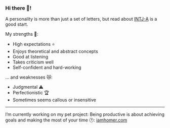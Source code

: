 ### Hi there 👋!

A personality is more than just a set of letters, but read about [INTJ-A](https://personalityjunkie.com/05/intj-t-vs-intj-a-personality-type/) is a good start.

My strengths :muscle::
- High expectations :star:
- Enjoys theoretical and abstract concepts
- Good at listening
- Takes criticism well
- Self-confident and hard-working

... and weaknesses :crying_cat_face::
- Judgmental :warning:
- Perfectionistic :trophy:
- Sometimes seems callous or insensitive

---

I’m currently working on my pet project:
Being productive is about achieving goals and making the most of your time :clock2:: [iamhomer.com](https://www.iamhomer.com) 
